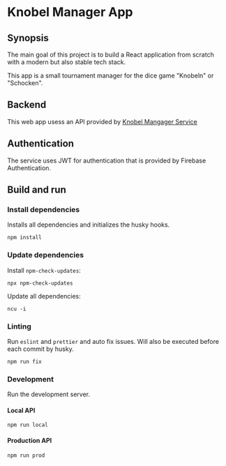 # Knobel Manager App

## Synopsis

The main goal of this project is to build a React application from scratch with a modern but also stable tech stack.

This app is a small tournament manager for the dice game "Knobeln" or "Schocken".

## Backend

This web app usess an API provided by [Knobel Mangager Service](https://github.com/henok321/knobel-manager-service)

## Authentication

The service uses JWT for authentication that is provided by Firebase Authentication.

## Build and run

### Install dependencies

Installs all dependencies and initializes the husky hooks.

```shell
npm install
```

### Update dependencies

Install `npm-check-updates`:

```shell
npx npm-check-updates
```

Update all dependencies:

```shell
ncu -i
```

### Linting

Run `eslint` and `prettier` and auto fix issues. Will also be executed before each commit by husky.

```shell
npm run fix
```

### Development

Run the development server.

#### Local API

```shell
npm run local
```

#### Production API

```shell
npm run prod
```
